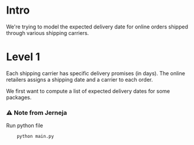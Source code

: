# Intro

We're trying to model the expected delivery date for online orders shipped through various shipping carriers.

# Level 1

Each shipping carrier has specific delivery promises (in days).
The online retailers assigns a shipping date and a carrier to each order.

We first want to compute a list of expected delivery dates for some packages.

### ⚠️ Note from Jerneja
Run python file

        python main.py